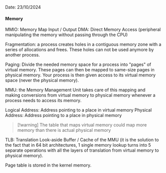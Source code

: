 Date: 23/10/2024
#### Memory
MMIO: Memory Map Input / Output
DMA: Direct Memory Access (peripheral manipulating the memory without passing through the CPU)

Fragmentation: a process creates holes in a contiguous memory zone with a series of allocations and frees. These holes can not be used anymore by another process.

Paging: Divide the needed memory space for a process into "pages" of virtual memory. These pages can then be mapped to same-size pages in physical memory.
Your process is then given access to its virtual memory space (never the physical memory).

MMU: the Memory Management Unit takes care of this mapping and making conversions from virtual memory to physical memory whenever a process needs to access its memory.

Logical Address: Address pointing to a place in virtual memory
Physical Address: Address pointing to a place in physical memory

> [!warning] The table that maps virtual memory could map more memory than there is actual physical memory

TLB: Translation Look-aside Buffer / Cache of the MMU (it is the solution to the fact that in 64 bit architectures, 1 single memory lookup turns into 5 separate operations with all the layers of translation from virtual memory to physical memory).

Page table is stored in the kernel memory.